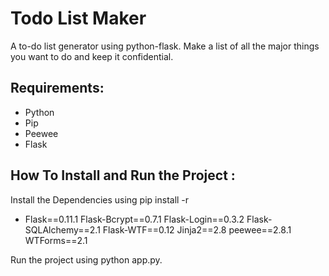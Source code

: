 # Todo List Maker
A to-do list generator using python-flask. Make a list of all the major things you want to do and keep it confidential.

## Requirements:
- Python
- Pip
- Peewee
- Flask

## How To Install and Run the Project :
Install the Dependencies using pip install -r 

* Flask==0.11.1
Flask-Bcrypt==0.7.1
Flask-Login==0.3.2
Flask-SQLAlchemy==2.1
Flask-WTF==0.12
Jinja2==2.8
peewee==2.8.1
WTForms==2.1

Run the project using python app.py.


